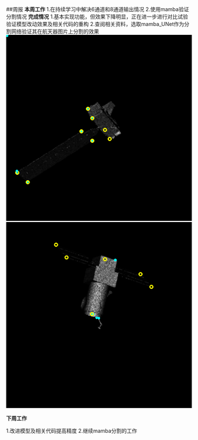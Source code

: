 ##周报
**本周工作**
1.在持续学习中解决6通道和8通道输出情况
2.使用mamba验证分割情况
**完成情况**
1.基本实现功能，但效果下降明显，正在进一步进行对比试验验证模型改动效果及相关代码的重构
2.查阅相关资料，选取mamba_UNet作为分割网络验证其在航天器图片上分割的效果
![输入图片说明](/2025/2025.4.8/img/1.bmp)![输入图片说明](/2025/2025.4.8/img/2.bmp)

  **下周工作**

1.改进模型及相关代码提高精度
2.继续mamba分割的工作


